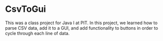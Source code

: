 CsvToGui
========
This was a class project for Java I at PIT. In this project, we learned how to parse CSV data, add it to a GUI, and add functionality to buttons in order to cycle through each line of data.
